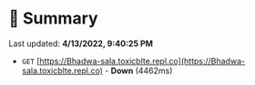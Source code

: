 # 📖 Summary
Last updated: **4/13/2022, 9:40:25 PM**

- `GET` [https://Bhadwa-sala.toxicblte.repl.co](https://Bhadwa-sala.toxicblte.repl.co) - **Down** (4462ms)
